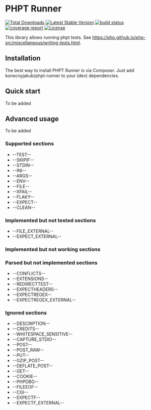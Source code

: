 PHPT Runner
================

[![Total Downloads](https://poser.pugx.org/konecnyjakub/phpt-runner/downloads)](https://packagist.org/packages/konecnyjakub/phpt-runner) [![Latest Stable Version](https://poser.pugx.org/konecnyjakub/phpt-runner/v/stable)](https://gitlab.com/konecnyjakub/phpt-runner/-/releases) [![build status](https://gitlab.com/konecnyjakub/phpt-runner/badges/master/pipeline.svg?ignore_skipped=true)](https://gitlab.com/konecnyjakub/phpt-runner/-/commits/master) [![coverage report](https://gitlab.com/konecnyjakub/phpt-runner/badges/master/coverage.svg)](https://gitlab.com/konecnyjakub/phpt-runner/-/commits/master) [![License](https://poser.pugx.org/konecnyjakub/phpt-runner/license)](https://gitlab.com/konecnyjakub/phpt-runner/-/blob/master/LICENSE.md)

This library allows running phpt tests. See https://php.github.io/php-src/miscellaneous/writing-tests.html.

Installation
------------

The best way to install PHPT Runner is via Composer. Just add konecnyjakub/phpt-runner to your (dev) dependencies.

Quick start
-----------

To be added

Advanced usage
--------------

To be added

### Supported sections

* --TEST--
* --SKIPIF--
* --STDIN--
* --INI--
* --ARGS--
* --ENV--
* --FILE--
* --XFAIL--
* --FLAKY--
* --EXPECT--
* --CLEAN--

### Implemented but not tested sections
* --FILE_EXTERNAL--
* --EXPECT_EXTERNAL--

### Implemented but not working sections

### Parsed but not implemented sections

* --CONFLICTS--
* --EXTENSIONS--
* --REDIRECTTEST--
* --EXPECTHEADERS--
* --EXPECTREGEX--
* --EXPECTREGEX_EXTERNAL--

### Ignored sections

* --DESCRIPTION--
* --CREDITS--
* --WHITESPACE_SENSITIVE--
* --CAPTURE_STDIO--
* --POST--
* --POST_RAW--
* --PUT--
* --GZIP_POST--
* --DEFLATE_POST--
* --GET--
* --COOKIE--
* --PHPDBG--
* --FILEEOF--
* --CGI--
* --EXPECTF--
* --EXPECTF_EXTERNAL--
